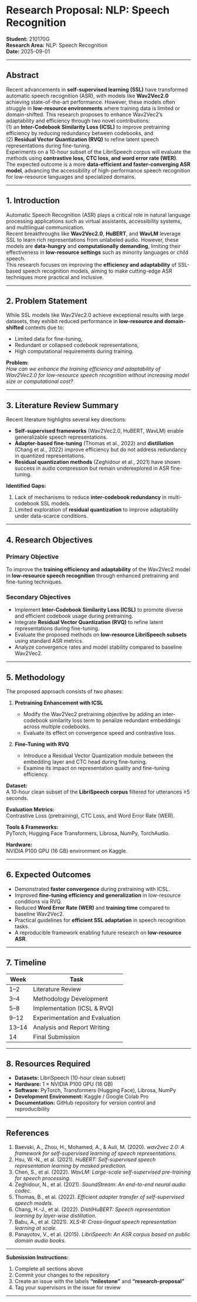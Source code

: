 # Research Proposal: NLP: Speech Recognition

**Student:** 210170G  
**Research Area:** NLP: Speech Recognition  
**Date:** 2025-09-01  

---

## Abstract

Recent advancements in **self-supervised learning (SSL)** have transformed automatic speech recognition (ASR), with models like **Wav2Vec2.0** achieving state-of-the-art performance. However, these models often struggle in **low-resource environments** where training data is limited or domain-shifted. This research proposes to enhance Wav2Vec2’s adaptability and efficiency through two novel contributions:  
(1) an **Inter-Codebook Similarity Loss (ICSL)** to improve pretraining efficiency by reducing redundancy between codebooks, and  
(2) **Residual Vector Quantization (RVQ)** to refine latent speech representations during fine-tuning.  
Experiments on a 10-hour subset of the LibriSpeech corpus will evaluate the methods using **contrastive loss, CTC loss, and word error rate (WER)**.  
The expected outcome is a more **data-efficient and faster-converging ASR model**, advancing the accessibility of high-performance speech recognition for low-resource languages and specialized domains.

---

## 1. Introduction

Automatic Speech Recognition (ASR) plays a critical role in natural language processing applications such as virtual assistants, accessibility systems, and multilingual communication.  
Recent breakthroughs like **Wav2Vec2.0**, **HuBERT**, and **WavLM** leverage SSL to learn rich representations from unlabeled audio. However, these models are **data-hungry** and **computationally demanding**, limiting their effectiveness in **low-resource settings** such as minority languages or child speech.  
This research focuses on improving the **efficiency and adaptability** of SSL-based speech recognition models, aiming to make cutting-edge ASR techniques more practical and inclusive.

---

## 2. Problem Statement

While SSL models like Wav2Vec2.0 achieve exceptional results with large datasets, they exhibit reduced performance in **low-resource and domain-shifted** contexts due to:
- Limited data for fine-tuning,
- Redundant or collapsed codebook representations,
- High computational requirements during training.

**Problem:**  
*How can we enhance the training efficiency and adaptability of Wav2Vec2.0 for low-resource speech recognition without increasing model size or computational cost?*

---

## 3. Literature Review Summary

Recent literature highlights several key directions:
- **Self-supervised frameworks** (Wav2Vec2.0, HuBERT, WavLM) enable generalizable speech representations.  
- **Adapter-based fine-tuning** (Thomas et al., 2022) and **distillation** (Chang et al., 2022) improve efficiency but do not address redundancy in quantized representations.  
- **Residual quantization methods** (Zeghidour et al., 2021) have shown success in audio compression but remain underexplored in ASR fine-tuning.

**Identified Gaps:**
1. Lack of mechanisms to reduce **inter-codebook redundancy** in multi-codebook SSL models.  
2. Limited exploration of **residual quantization** to improve adaptability under data-scarce conditions.

---

## 4. Research Objectives

### Primary Objective
To improve the **training efficiency and adaptability** of the Wav2Vec2 model in **low-resource speech recognition** through enhanced pretraining and fine-tuning techniques.

### Secondary Objectives
- Implement **Inter-Codebook Similarity Loss (ICSL)** to promote diverse and efficient codebook usage during pretraining.  
- Integrate **Residual Vector Quantization (RVQ)** to refine latent representations during fine-tuning.  
- Evaluate the proposed methods on **low-resource LibriSpeech subsets** using standard ASR metrics.  
- Analyze convergence rates and model stability compared to baseline Wav2Vec2.  

---

## 5. Methodology

The proposed approach consists of two phases:

1. **Pretraining Enhancement with ICSL**  
   - Modify the Wav2Vec2 pretraining objective by adding an inter-codebook similarity loss term to penalize redundant embeddings across multiple codebooks.  
   - Evaluate its effect on convergence speed and contrastive loss.

2. **Fine-Tuning with RVQ**  
   - Introduce a Residual Vector Quantization module between the embedding layer and CTC head during fine-tuning.  
   - Examine its impact on representation quality and fine-tuning efficiency.

**Dataset:**  
A 10-hour clean subset of the **LibriSpeech corpus** filtered for utterances ≥5 seconds.  

**Evaluation Metrics:**  
Contrastive Loss (pretraining), CTC Loss, and Word Error Rate (WER).

**Tools & Frameworks:**  
PyTorch, Hugging Face Transformers, Librosa, NumPy, TorchAudio.  

**Hardware:**  
NVIDIA P100 GPU (16 GB) environment on Kaggle.

---

## 6. Expected Outcomes

- Demonstrated **faster convergence** during pretraining with ICSL.  
- Improved **fine-tuning efficiency and generalization** in low-resource conditions via RVQ.  
- Reduced **Word Error Rate (WER)** and **training time** compared to baseline Wav2Vec2.  
- Practical guidelines for **efficient SSL adaptation** in speech recognition tasks.  
- A reproducible framework enabling future research on **low-resource ASR**.

---

## 7. Timeline

| Week | Task |
|------|------|
| 1–2  | Literature Review |
| 3–4  | Methodology Development |
| 5–8  | Implementation (ICSL & RVQ) |
| 9–12 | Experimentation and Evaluation |
| 13–14| Analysis and Report Writing |
| 14   | Final Submission |

---

## 8. Resources Required

- **Datasets:** LibriSpeech (10-hour clean subset)  
- **Hardware:** 1 × NVIDIA P100 GPU (16 GB)  
- **Software:** PyTorch, Transformers (Hugging Face), Librosa, NumPy  
- **Development Environment:** Kaggle / Google Colab Pro  
- **Documentation:** GitHub repository for version control and reproducibility  

---

## References

1. Baevski, A., Zhou, H., Mohamed, A., & Auli, M. (2020). *wav2vec 2.0: A framework for self-supervised learning of speech representations.*  
2. Hsu, W.-N., et al. (2021). *HuBERT: Self-supervised speech representation learning by masked prediction.*  
3. Chen, S., et al. (2022). *WavLM: Large-scale self-supervised pre-training for speech processing.*  
4. Zeghidour, N., et al. (2021). *SoundStream: An end-to-end neural audio codec.*  
5. Thomas, B., et al. (2022). *Efficient adapter transfer of self-supervised speech models.*  
6. Chang, H.-J., et al. (2022). *DistilHuBERT: Speech representation learning by layer-wise distillation.*  
7. Babu, A., et al. (2021). *XLS-R: Cross-lingual speech representation learning at scale.*  
8. Panayotov, V., et al. (2015). *LibriSpeech: An ASR corpus based on public domain audio books.*

---

**Submission Instructions:**
1. Complete all sections above  
2. Commit your changes to the repository  
3. Create an issue with the labels **“milestone”** and **“research-proposal”**  
4. Tag your supervisors in the issue for review  

---
